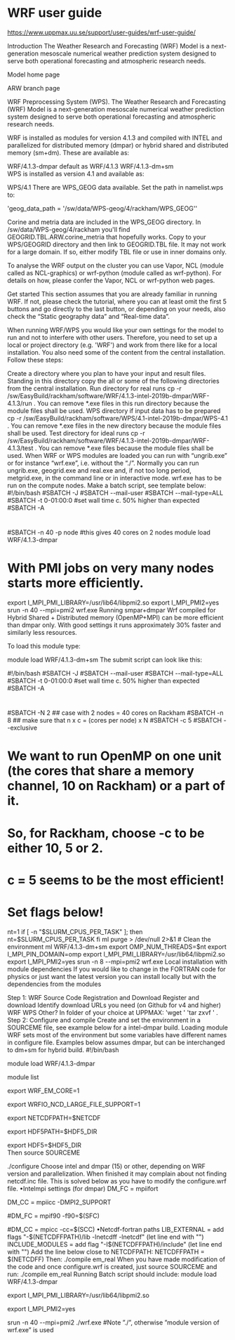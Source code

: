 # WRF user guide

https://www.uppmax.uu.se/support/user-guides/wrf-user-guide/

Introduction
The Weather Research and Forecasting (WRF) Model is a next-generation mesoscale numerical weather prediction system designed to serve both operational forecasting and atmospheric research needs.

Model home page

ARW branch page

WRF Preprocessing System (WPS). The Weather Research and Forecasting (WRF) Model is a next-generation mesoscale numerical weather prediction system designed to serve both operational forecasting and atmospheric research needs.

WRF is installed as modules for version 4.1.3 and compiled with INTEL and parallelized for distributed memory (dmpar) or hybrid shared and distributed memory (sm+dm). These are available as:

WRF/4.1.3-dmpar     default as WRF/4.1.3
WRF/4.1.3-dm+sm    
WPS is installed as version 4.1 and available as:

WPS/4.1
There are WPS_GEOG data available.
Set the path in namelist.wps to: 

'geog_data_path = '/sw/data/WPS-geog/4/rackham/WPS_GEOG''

Corine and metria data are included in the WPS_GEOG directory.
In /sw/data/WPS-geog/4/rackham you'll find GEOGRID.TBL.ARW.corine_metria that hopefully works. Copy to your WPS/GEOGRID directory and then link to GEOGRID.TBL file.
It may not work for a large domain. If so, either modify TBL file or use in inner domains only.

To analyse the WRF output on the cluster you can use Vapor, NCL (module called as NCL-graphics) or wrf-python (module called as wrf-python). For details on how, please confer the Vapor, NCL or wrf-python web pages.

Get started
This section assumes that you are already familiar in running WRF. If not, please check the tutorial, where you can at least omit the first 5 buttons and go directly to the last button, or depending on your needs, also check the “Static geography data” and “Real-time data”.

When running WRF/WPS you would like your own settings for the model to run and not to interfere with other users. Therefore, you need to set up a local or project directory (e.g. 'WRF') and work from there like for a local installation. You also need some of the content from the central installation. Follow these steps:

Create a directory where you plan to have your input and result files.
Standing in this directory copy the all or some of the following directories from the central installation.
Run directory                           for real runs
cp -r /sw/EasyBuild/rackham/software/WRF/4.1.3-intel-2019b-dmpar/WRF-4.1.3/run .
You can remove *.exe files in this run directory because the module files shall be used.
WPS directory                          if input data has to be prepared
cp -r /sw/EasyBuild/rackham/software/WPS/4.1-intel-2019b-dmpar/WPS-4.1 .
You can remove *.exe files in the new directory because the module files shall be used.
Test directory                          for ideal runs
cp -r /sw/EasyBuild/rackham/software/WRF/4.1.3-intel-2019b-dmpar/WRF-4.1.3/test .
You can remove *.exe files because the module files shall be used.
When WRF or WPS modules are loaded you can run with “ungrib.exe” or for instance “wrf.exe”, i.e. without the “./”.
Normally you can run ungrib.exe, geogrid.exe and real.exe and, if not too long period, metgrid.exe, in the command line or in interactive mode.
wrf.exe has to be run on the compute nodes. Make a batch script, see template below:
#!/bin/bash
#SBATCH -J 
#SBATCH --mail-user 
#SBATCH --mail-type=ALL 
#SBATCH -t 0-01:00:0 
#set wall time c. 50% higher than expected 
#SBATCH -A 
# 
#SBATCH -n 40 -p node 
#this gives 40 cores on 2 nodes 
module load WRF/4.1.3-dmpar 
# With PMI jobs on very many nodes starts more efficiently. 
export I_MPI_PMI_LIBRARY=/usr/lib64/libpmi2.so 
export I_MPI_PMI2=yes 
srun -n 40 --mpi=pmi2 wrf.exe
Running smpar+dmpar
Wrf compiled for Hybrid Shared + Distributed memory (OpenMP+MPI) can be more efficient than dmpar only. With good settings it runs approximately 30% faster and similarly less resources.

To load this module type:

module load WRF/4.1.3-dm+sm
The submit script can look like this:

#!/bin/bash
#SBATCH -J <jobname>
#SBATCH --mail-user <email address>
#SBATCH --mail-type=ALL
#SBATCH -t 0-01:00:0    #set wall time c. 50% higher than expected
#SBATCH -A <project name>
#
#SBATCH -N 2  ## case with 2 nodes = 40 cores on Rackham
#SBATCH -n 8  ## make sure that n x c = (cores per node) x N
#SBATCH -c 5
#SBATCH --exclusive
# We want to run OpenMP on one unit (the cores that share a memory channel, 10 on Rackham) or a part of it.
# So, for Rackham, choose -c to be either 10, 5 or 2.
# c = 5 seems to be the most efficient!
# Set flags below!
nt=1
if [ -n "$SLURM_CPUS_PER_TASK" ]; then
  nt=$SLURM_CPUS_PER_TASK
fi
ml purge > /dev/null 2>&1 # Clean the environment
ml WRF/4.1.3-dm+sm
export OMP_NUM_THREADS=$nt
export I_MPI_PIN_DOMAIN=omp
export I_MPI_PMI_LIBRARY=/usr/lib64/libpmi2.so
export I_MPI_PMI2=yes
srun -n 8 --mpi=pmi2 wrf.exe
Local installation with module dependencies
If you would like to change in the FORTRAN code for physics or just want the latest version you can install locally but with the dependencies from the modules

Step 1: WRF Source Code Registration and Download
Register and download
Identify download URLs you need (on Github for v4 and higher)
WRF
WPS
Other?
In folder of your choice at UPPMAX:
'wget <download url>'
'tar zxvf <file>' .
Step 2: Configure and compile
Create and set the environment in a SOURCEME file, see example below for a intel-dmpar build. Loading module WRF sets most of the environment but some variables have different names in configure file. Examples below assumes dmpar, but can be interchanged to dm+sm for hybrid build.
#!/bin/bash

module load WRF/4.1.3-dmpar

module list

export WRF_EM_CORE=1

export WRFIO_NCD_LARGE_FILE_SUPPORT=1

export NETCDFPATH=$NETCDF

export HDF5PATH=$HDF5_DIR

export HDF5=$HDF5_DIR           
Then
source SOURCEME

./configure
Choose intel and dmpar (15) or other, depending on WRF version and parallelization.
When finished it may complain about not finding netcdf.inc file. This is solved below as you have to modify the configure.wrf file.
•Intelmpi settings (for dmpar)
DM_FC           =        mpiifort

DM_CC           =        mpiicc -DMPI2_SUPPORT

#DM_FC           =       mpif90 -f90=$(SFC)

#DM_CC           =       mpicc -cc=$(SCC)
•Netcdf-fortran paths
LIB_EXTERNAL    = add  flags "-$(NETCDFFPATH)/lib -lnetcdff -lnetcdf"  (let line end with "\")
INCLUDE_MODULES =    add flag "-I$(NETCDFFPATH)/include" (let line end with "\")
Add the line below close to  NETCDFPATH:
NETCDFFPATH     =    $(NETCDFF)
Then:
./compile em_real
When you have made modification of the code and once configure.wrf is created, just
source SOURCEME 
and run:
./compile em_real 
Running
Batch script should include:
module load WRF/4.1.3-dmpar

export I_MPI_PMI_LIBRARY=/usr/lib64/libpmi2.so

export I_MPI_PMI2=yes

srun -n 40 --mpi=pmi2 ./wrf.exe     #Note ”./”, otherwise ”module version of wrf.exe” is used
